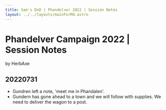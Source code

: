 ```yaml
---
title: Sam's DnD | Phandelver 2022 | Session Notes
layout: ../../layouts/mainForMd.astro
---
```


# Phandelver Campaign 2022 | Session Notes

by HerbAxe

## 20220731

-   Gundren left a note, 'meet me in Phandalen'.
-   Gundern has gone ahead to a town and we will follow with supplies. We need to deliver the wagon to a post.
